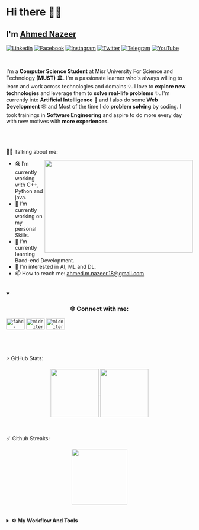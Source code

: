 <!-- ### Hi there 👋 -->

<!--
**a7mednazeer/a7mednazeer** is a ✨ _special_ ✨ repository because its `README.md` (this file) appears on your GitHub profile.

Here are some ideas to get you started:

- 🔭 I’m currently working on ...
- 🌱 I’m currently learning ...
- 👯 I’m looking to collaborate on ...
- 🤔 I’m looking for help with ...
- 💬 Ask me about ...
- 📫 How to reach me: ...
- 😄 Pronouns: ...
- ⚡ Fun fact: ...
-->


<!-- <div align="center">
  <img align="center" height="130em" src="https://github-readme-stats-khaki-six.vercel.app//api?username=ahmednazeer&count_private=true&show_icons=true&theme=dark&hide=prs,issues&include_all_commits=true" /> </a> -->
  
<!--   <img src="https://media2.giphy.com/media/qgQUggAC3Pfv687qPC/giphy.gif?cid=ecf05e47tlgu6ruohynph3m6pcgukzjqzvkdx6s05bvslib7&rid=giphy.gif&ct=g" style="max-width: 100%;" alt="Welcome to my Github Profile" /> -->

<!-- <h1 align="center">~ <img src="https://raw.githubusercontent.com/MartinHeinz/MartinHeinz/master/wave.gif" width="30px" height="30px"> Hi there, I am [Ahmed Nazeer](https://github.com/a7mednazeer)</h1> -->

# Hi there 👋🏻
## I'm [Ahmed Nazeer ](https://github.com/a7mednazeer)	

[![Linkedin](https://img.shields.io/badge/LinkedIn-0077B5?style=for-the-badge&logo=linkedin&logoColor=white)](https://www.linkedin.com/in/a7med-nazeer/)
[![Facebook](https://img.shields.io/badge/Facebook-1877F2?style=for-the-badge&logo=facebook&logoColor=white)](https://www.facebook.com/a7mad.nazeer/)
[![Instagram](https://img.shields.io/badge/Instagram-E4405F?style=for-the-badge&logo=instagram&logoColor=white)](https://www.instagram.com/a7med_nazeer/)
[![Twitter](https://img.shields.io/badge/Twitter-1DA1F2?style=for-the-badge&logo=twitter&logoColor=white)](https://twitter.com/a7med_nazeer)
[![Telegram](https://img.shields.io/badge/Telegram-3A76F0?style=for-the-badge&logo=telegram&logoColor=white)](https://t.me/a7med_nazeer)
[![YouTube](https://img.shields.io/badge/YouTube-FF0000?style=for-the-badge&logo=youtube&logoColor=white)](https://www.youtube.com/channel/UC0zNgCmEE7tZ5E1fql4FYEg)
<!-- [![Discord](https://img.shields.io/badge/Discord-7289DA?style=for-the-badge&logo=discord&logoColor=whit)](https://discord.com/channels/@me) -->
<!-- [![GitHub](https://img.shields.io/badge/GitHub-100000?style=for-the-badge&logo=github&logoColor=white)](https://github.com/a7mednazeer) -->
<!-- [![Snapchat](https://img.shields.io/badge/Snapchat-FFFC00?style=for-the-badge&logo=snapchat&logoColor=white)]() -->
<br>

I'm a **Computer Science Student** at Misr University For Science and Technology **(MUST)** 🏛. I'm a passionate learner who's always willing to learn and work across technologies and domains 💡. I love to **explore new technologies** and leverage them to **solve real-life problems** ✨. I'm currently into **Artificial Intelligence** 🤖 and I also do some **Web Development** 🕸️ and Most of the time I do **problem solving** by coding. I took trainings in **Software Engineering** and aspire to do more every day with new motives with **more experiences**.
<br><br><br><br>


👨‍💻 Talking about me:  
<!-- <img align="right" width="400" alt="" src="https://images.squarespace-cdn.com/content/v1/5769fc401b631bab1addb2ab/1541580611624-TE64QGKRJG8SWAIUS7NS/coding-freak.gif" /> -->
<img align="right" width="400" height="250" alt="" src="https://miro.medium.com/max/2878/0*M50IPKZz58Fyy178.gif" />

- 🛠 I’m currently working with C++, Python and java.
- 🔭 I’m currently working on my personal Skills. 
- 🌱 I’m currently learning Bacd-end Development. 
- 👀 I’m interested in AI, ML and DL. 
- 📫 How to reach me: ahmed.m.nazeer.18@gmail.com
  
  
<br> 
<div>
<details open><summary><h3 align="center">🌐 Connect with me:</h3></summary>
<code><a href="https://www.linkedin.com/in/a7med-nazeer/" target="_blank"><img src="https://raw.githubusercontent.com/rahuldkjain/github-profile-readme-generator/master/src/images/icons/Social/linked-in-alt.svg" alt="fahd-seddik" height="30" width="50" /></a></code>
<code><a href="https://codeforces.com/profile/a7med_nazeer" target="blank"><img src="https://raw.githubusercontent.com/rahuldkjain/github-profile-readme-generator/master/src/images/icons/Social/codeforces.svg" alt="midniterayz" height="30" width="50" /></a></code>
<code><a href="https://leetcode.com/a7med_nazeer/" target="blank"><img src="https://raw.githubusercontent.com/rahuldkjain/github-profile-readme-generator/master/src/images/icons/Social/leet-code.svg" alt="midniterayz" height="30" width="50" /></a></code>
<!-- <code><a href="https://www.hackerrank.com/EyadAlmallah" target="blank"><img src="https://raw.githubusercontent.com/rahuldkjain/github-profile-readme-generator/master/src/images/icons/Social/hackerrank.svg" alt="fahd_seddik02" height="30" width="40" /></a></code>	 -->
 </details>
</div>
 <br>
 <br>
 <br>
  
⚡ GitHub Stats:
<div align="center">
<a href="https://github.com/a7mednazeer">
  <img align="center" height="130em" src="https://github-readme-stats-khaki-six.vercel.app//api?username=a7mednazeer&count_private=true&show_icons=true&theme=dark&hide=prs,issues&include_all_commits=true" />
</a>
<a href="https://github.com/a7mednazeer">
  <img align="center" height="130em" src="https://github-readme-stats-khaki-six.vercel.app//api/top-langs/?username=a7mednazeer&layout=compact&theme=dark&langs_count=6&exclude_repo=Deep-Learning-Specialization-Coursera,MachineLearning-StanfordOnline,CS50AI,kaggle,MLH-GHW-Video-Game&hide=html,Jupyter%20Notebook,makefile,css,makefile,Roff" />
</a>
</div>
<br>
<br>
  
  
☄️ Github Streaks:
<div align="center">
<a href="https://github.com/a7mednazeer">
<img align="center" height="150em" src="http://github-readme-streak-stats.herokuapp.com?user=a7mednazeer&theme=dark&date_format=M%20j%5B%2C%20Y%5D" />
</a>
</div>
<br>
<br>
<!-- <div align="center">
	<img align="center" width="250em" height="250em" src="https://37.media.tumblr.com/7504e68a66376f5e2a7d6c443fd15856/tumblr_n9cmvzeGsf1rhfekio1_500.gif" />
	</div> -->
<details>	
<br><br>	
<summary><b>⚙️ My Workflow And Tools</b></summary>
<!-- 	<div>
	<img align="right" width="250em" height="170em" alt="" src="https://37.media.tumblr.com/7504e68a66376f5e2a7d6c443fd15856/tumblr_n9cmvzeGsf1rhfekio1_500.gif" />
 	<img align="center" width="250em" height="250em" src="https://37.media.tumblr.com/7504e68a66376f5e2a7d6c443fd15856/tumblr_n9cmvzeGsf1rhfekio1_500.gif" />
	</div> -->
  	<ul>
  	  <li><b>OS:</b> Windows 11</li>
	    <li><b>Laptop: </b> Lenovo Legion 5 </li>
	    <li><b>PC: </b> Intel Core I7, 16GB Ram, GTX 1660 TI </li>
  	  <li><b>Browser: </b> Microsoft Edge </li>
	    <li><b>Code Editor:</b> VS Code </li>
	  </ul>	
</details>
<br>
